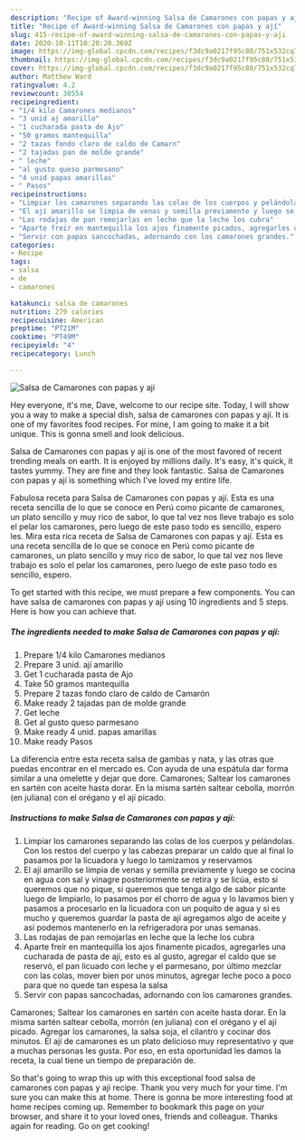 ```yaml
---
description: "Recipe of Award-winning Salsa de Camarones con papas y ají"
title: "Recipe of Award-winning Salsa de Camarones con papas y ají"
slug: 415-recipe-of-award-winning-salsa-de-camarones-con-papas-y-aji
date: 2020-10-11T10:20:20.369Z
image: https://img-global.cpcdn.com/recipes/f3dc9a0217f95c80/751x532cq70/salsa-de-camarones-con-papas-y-aji-foto-principal.jpg
thumbnail: https://img-global.cpcdn.com/recipes/f3dc9a0217f95c80/751x532cq70/salsa-de-camarones-con-papas-y-aji-foto-principal.jpg
cover: https://img-global.cpcdn.com/recipes/f3dc9a0217f95c80/751x532cq70/salsa-de-camarones-con-papas-y-aji-foto-principal.jpg
author: Matthew Ward
ratingvalue: 4.2
reviewcount: 30554
recipeingredient:
- "1/4 kilo Camarones medianos"
- "3 unid aj amarillo"
- "1 cucharada pasta de Ajo"
- "50 gramos mantequilla"
- "2 tazas fondo claro de caldo de Camarn"
- "2 tajadas pan de molde grande"
- " leche"
- "al gusto queso parmesano"
- "4 unid papas amarillas"
- " Pasos"
recipeinstructions:
- "Limpiar los camarones separando las colas de los cuerpos y pelándolas. Con los restos del cuerpo y las cabezas preparar un caldo que al final lo pasamos por la licuadora y luego lo tamizamos y reservamos"
- "El ají amarillo se limpia de venas y semilla previamente y luego se cocina en agua con sal y vinagre posteriormente se retira y se licúa, esto si queremos que no pique, si queremos que tenga algo de sabor picante luego de limpiarlo, lo pasamos por el chorro de agua y lo lavamos bien y pasamos a procesarlo en la licuadora con un poquito de agua y si es mucho y queremos guardar la pasta de ají agregamos algo de aceite y así podemos mantenerlo en la refrigeradora por unas semanas."
- "Las rodajas de pan remojarlas en leche que la leche los cubra"
- "Aparte freír en mantequilla los ajos finamente picados, agregarles una cucharada de pasta de ají, esto es al gusto, agregar el caldo que se reservó, el pan licuado con leche y el parmesano, por último mezclar con las colas, mover bien por unos minutos, agregar leche poco a poco para que no quede tan espesa la salsa"
- "Servir con papas sancochadas, adornando con los camarones grandes."
categories:
- Recipe
tags:
- salsa
- de
- camarones

katakunci: salsa de camarones 
nutrition: 279 calories
recipecuisine: American
preptime: "PT21M"
cooktime: "PT49M"
recipeyield: "4"
recipecategory: Lunch

---
```



![Salsa de Camarones con papas y ají](https://img-global.cpcdn.com/recipes/f3dc9a0217f95c80/751x532cq70/salsa-de-camarones-con-papas-y-aji-foto-principal.jpg)

Hey everyone, it's me, Dave, welcome to our recipe site. Today, I will show you a way to make a special dish, salsa de camarones con papas y ají. It is one of my favorites food recipes. For mine, I am going to make it a bit unique. This is gonna smell and look delicious.

Salsa de Camarones con papas y ají is one of the most favored of recent trending meals on earth. It is enjoyed by millions daily. It's easy, it's quick, it tastes yummy. They are fine and they look fantastic. Salsa de Camarones con papas y ají is something which I've loved my entire life.

Fabulosa receta para Salsa de Camarones con papas y ají. Esta es una receta sencilla de lo que se conoce en Perú como picante de camarones, un plato sencillo y muy rico de sabor, lo que tal vez nos lleve trabajo es solo el pelar los camarones, pero luego de este paso todo es sencillo, espero les. Mira esta rica receta de Salsa de Camarones con papas y ají. Esta es una receta sencilla de lo que se conoce en Perú como picante de camarones, un plato sencillo y muy rico de sabor, lo que tal vez nos lleve trabajo es solo el pelar los camarones, pero luego de este paso todo es sencillo, espero.


To get started with this recipe, we must prepare a few components. You can have salsa de camarones con papas y ají using 10 ingredients and 5 steps. Here is how you can achieve that.

<!--inarticleads1-->

##### The ingredients needed to make Salsa de Camarones con papas y ají:

1. Prepare 1/4 kilo Camarones medianos
1. Prepare 3 unid. ají amarillo
1. Get 1 cucharada pasta de Ajo
1. Take 50 gramos mantequilla
1. Prepare 2 tazas fondo claro de caldo de Camarón
1. Make ready 2 tajadas pan de molde grande
1. Get  leche
1. Get al gusto queso parmesano
1. Make ready 4 unid. papas amarillas
1. Make ready  Pasos


La diferencia entre esta receta salsa de gambas y nata, y las otras que puedas encontrar en el mercado es. Con ayuda de una espátula dar forma similar a una omelette y dejar que dore. Camarones; Saltear los camarones en sartén con aceite hasta dorar. En la misma sartén saltear cebolla, morrón (en juliana) con el orégano y el ají picado. 

<!--inarticleads2-->

##### Instructions to make Salsa de Camarones con papas y ají:

1. Limpiar los camarones separando las colas de los cuerpos y pelándolas. Con los restos del cuerpo y las cabezas preparar un caldo que al final lo pasamos por la licuadora y luego lo tamizamos y reservamos
1. El ají amarillo se limpia de venas y semilla previamente y luego se cocina en agua con sal y vinagre posteriormente se retira y se licúa, esto si queremos que no pique, si queremos que tenga algo de sabor picante luego de limpiarlo, lo pasamos por el chorro de agua y lo lavamos bien y pasamos a procesarlo en la licuadora con un poquito de agua y si es mucho y queremos guardar la pasta de ají agregamos algo de aceite y así podemos mantenerlo en la refrigeradora por unas semanas.
1. Las rodajas de pan remojarlas en leche que la leche los cubra
1. Aparte freír en mantequilla los ajos finamente picados, agregarles una cucharada de pasta de ají, esto es al gusto, agregar el caldo que se reservó, el pan licuado con leche y el parmesano, por último mezclar con las colas, mover bien por unos minutos, agregar leche poco a poco para que no quede tan espesa la salsa
1. Servir con papas sancochadas, adornando con los camarones grandes.


Camarones; Saltear los camarones en sartén con aceite hasta dorar. En la misma sartén saltear cebolla, morrón (en juliana) con el orégano y el ají picado. Agregar los camarones, la salsa soja, el cilantro y cocinar dos minutos. El ají de camarones es un plato delicioso muy representativo y que a muchas personas les gusta. Por eso, en esta oportunidad les damos la receta, la cual tiene un tiempo de preparación de. 

So that's going to wrap this up with this exceptional food salsa de camarones con papas y ají recipe. Thank you very much for your time. I'm sure you can make this at home. There is gonna be more interesting food at home recipes coming up. Remember to bookmark this page on your browser, and share it to your loved ones, friends and colleague. Thanks again for reading. Go on get cooking!
